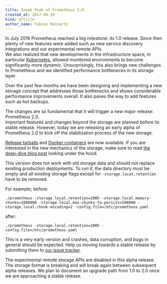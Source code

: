 ```yaml
---
title: Sneak Peak of Prometheus 2.0
created_at: 2017-04-10
kind: article
author_name: Fabian Reinartz
---
```


In July 2016 Prometheus reached a big milestone: its 1.0 release. Since then plenty of new features were added such as new service discovery integrations and our experimental remote APIs.  
We also realized that new developments in the infrastructure space, in particular [Kubernetes](https://kubernetes.io), allowed monitored environments to become significantly more dynamic. Unsurprisingly, this also brings new challenges to Prometheus and we identified performance bottlenecks in its storage layer.

Over the past few months we have been designing and implementing a new storage concept that addresses those bottlenecks and shows considerable performance improvements overall. It also paves the way to add features such as hot backups.

The changes are so fundamental that it will trigger a new major release: Prometheus 2.0.  
Important features and changes beyond the storage are planned before its stable release. However, today we are releasing an early alpha of Prometheus 2.0 to kick off the stabilization process of the new storage.

[Release tarballs](https://github.com/prometheus/prometheus/releases/tag/v2.0.0-alpha.0) and [Docker containers](https://quay.io/repository/prometheus/prometheus?tab=tags) are now available. 
If you are interested in the new mechanics of the storage, make sure to read [the deep-dive blog post](https://fabxc.org/blog/2017-04-10-writing-a-tsdb/) looking under the hood.

This version does not work with old storage data and should not replace existing production deployments. To run it, the data directory must be empty and all existing storage flags except for `-storage.local.retention` have to be removed.

For example; before:

```
./prometheus -storage.local.retention=200h -storage.local.memory-chunks=1000000 -storage.local.max-chunks-to-persist=500000 -storage.local.chunk-encoding=2 -config.file=/etc/prometheus.yaml
```

after:

```
./prometheus -storage.local.retention=200h -config.file=/etc/prometheus.yaml
```

This is a very early version and crashes, data corruption, and bugs in general should be expected. Help us moving towards a stable release by submitting them to [our issue tracker](https://github.com/prometheus/prometheus/issues).  

The experimental remote storage APIs are disabled in this alpha release. The storage format is breaking and will break again between subsequent alpha releases. We plan to document an upgrade path from 1.0 to 2.0 once we are approaching a stable release.
